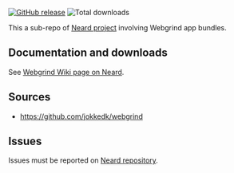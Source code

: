 [![GitHub release](https://img.shields.io/github/release/crazy-max/neard-app-webgrind.svg?style=flat-square)](https://github.com/crazy-max/neard-app-webgrind/releases/latest)
![Total downloads](https://img.shields.io/github/downloads/crazy-max/neard-app-webgrind/total.svg?style=flat-square)

This a sub-repo of [Neard project](https://github.com/crazy-max/neard) involving Webgrind app bundles.

## Documentation and downloads

See [Webgrind Wiki page on Neard](https://github.com/crazy-max/neard/wiki/appWebgrind).

## Sources

* https://github.com/jokkedk/webgrind

## Issues

Issues must be reported on [Neard repository](https://github.com/crazy-max/neard/issues).
